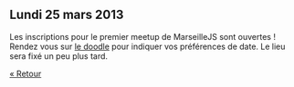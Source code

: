 ## Lundi 25 mars 2013

Les inscriptions pour le premier meetup de MarseilleJS sont ouvertes !
Rendez vous sur [le doodle](http://doodle.com/wpk2bdw7ruh6zt5x) pour indiquer
vos préférences de date. Le lieu sera fixé un peu plus tard.

[« Retour](./)
